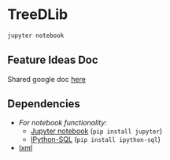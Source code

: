 # TreeDLib

```bash
jupyter notebook
```

## Feature Ideas Doc
Shared google doc [here](https://docs.google.com/document/d/1vD6zvj1kNY40tO9knSyzdJ5qgyGfmzEAaZUaYBW-5-o/edit?usp=sharing)

## Dependencies
* _For notebook functionality:_
  * [Jupyter notebook](http://jupyter.readthedocs.org/en/latest/install.html) (`pip install jupyter`)
  * [IPython-SQL](https://github.com/catherinedevlin/ipython-sql) (`pip install ipython-sql`)
* [lxml](http://lxml.de/)
